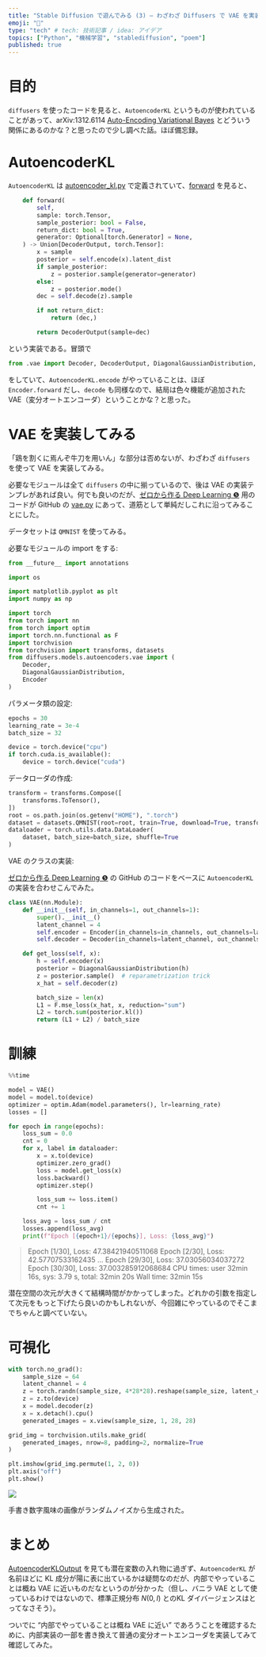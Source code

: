 ```yaml
---
title: "Stable Diffusion で遊んでみる (3) — わざわざ Diffusers で VAE を実装する"
emoji: "🎨"
type: "tech" # tech: 技術記事 / idea: アイデア
topics: ["Python", "機械学習", "stablediffusion", "poem"]
published: true
---
```


# 目的

`diffusers` を使ったコードを見ると、`AutoencoderKL` というものが使われていることがあって、arXiv:1312.6114 [Auto-Encoding Variational Bayes](https://arxiv.org/abs/1312.6114) とどういう関係にあるのかな？と思ったので少し調べた話。ほぼ備忘録。

# AutoencoderKL

`AutoencoderKL` は [autoencoder_kl.py](https://github.com/huggingface/diffusers/blob/v0.29.2/src/diffusers/models/autoencoders/autoencoder_kl.py#L35) で定義されていて、[forward](https://github.com/huggingface/diffusers/blob/v0.29.2/src/diffusers/models/autoencoders/autoencoder_kl.py#L435-L461) を見ると、

```python
    def forward(
        self,
        sample: torch.Tensor,
        sample_posterior: bool = False,
        return_dict: bool = True,
        generator: Optional[torch.Generator] = None,
    ) -> Union[DecoderOutput, torch.Tensor]:
        x = sample
        posterior = self.encode(x).latent_dist
        if sample_posterior:
            z = posterior.sample(generator=generator)
        else:
            z = posterior.mode()
        dec = self.decode(z).sample

        if not return_dict:
            return (dec,)

        return DecoderOutput(sample=dec)
```

という実装である。冒頭で

```python
from .vae import Decoder, DecoderOutput, DiagonalGaussianDistribution, Encoder
```

をしていて、`AutoencoderKL.encode` がやっていることは、ほぼ `Encoder.forward` だし、`decode` も同様なので、結局は色々機能が追加された VAE（変分オートエンコーダ）ということかな？と思った。

# VAE を実装してみる

「鶏を割くに焉んぞ牛刀を用いん」な部分は否めないが、わざわざ `diffusers` を使って VAE を実装してみる。

必要なモジュールは全て `diffusers` の中に揃っているので、後は VAE の実装テンプレがあれば良い。何でも良いのだが、[ゼロから作る Deep Learning ❺](https://www.oreilly.co.jp//books/9784814400591/) 用のコードが GitHub の [vae.py](https://github.com/oreilly-japan/deep-learning-from-scratch-5/blob/main/step07/vae.py) にあって、道筋として単純だしこれに沿ってみることにした。

データセットは `QMNIST` を使ってみる。

必要なモジュールの import をする:

```python
from __future__ import annotations

import os

import matplotlib.pyplot as plt
import numpy as np

import torch
from torch import nn
from torch import optim
import torch.nn.functional as F
import torchvision
from torchvision import transforms, datasets
from diffusers.models.autoencoders.vae import (
    Decoder,
    DiagonalGaussianDistribution,
    Encoder
)
```

パラメータ類の設定:

```python
epochs = 30
learning_rate = 3e-4
batch_size = 32

device = torch.device("cpu")
if torch.cuda.is_available():
    device = torch.device("cuda")
```

データローダの作成:

```python
transform = transforms.Compose([
    transforms.ToTensor(),
])
root = os.path.join(os.getenv("HOME"), ".torch")
dataset = datasets.QMNIST(root=root, train=True, download=True, transform=transform)
dataloader = torch.utils.data.DataLoader(
    dataset, batch_size=batch_size, shuffle=True
)
```

VAE のクラスの実装:

[ゼロから作る Deep Learning ❺](https://www.oreilly.co.jp//books/9784814400591/) の GitHub のコードをベースに `AutoencoderKL` の実装を合わせこんでみた。

```python
class VAE(nn.Module):
    def __init__(self, in_channels=1, out_channels=1):
        super().__init__()
        latent_channel = 4
        self.encoder = Encoder(in_channels=in_channels, out_channels=latent_channel)
        self.decoder = Decoder(in_channels=latent_channel, out_channels=out_channels)

    def get_loss(self, x):
        h = self.encoder(x)
        posterior = DiagonalGaussianDistribution(h)
        z = posterior.sample()  # reparametrization trick
        x_hat = self.decoder(z)

        batch_size = len(x)
        L1 = F.mse_loss(x_hat, x, reduction="sum")
        L2 = torch.sum(posterior.kl())
        return (L1 + L2) / batch_size
```

# 訓練

```python
%%time

model = VAE()
model = model.to(device)
optimizer = optim.Adam(model.parameters(), lr=learning_rate)
losses = []

for epoch in range(epochs):
    loss_sum = 0.0
    cnt = 0
    for x, label in dataloader:
        x = x.to(device)
        optimizer.zero_grad()
        loss = model.get_loss(x)
        loss.backward()
        optimizer.step()

        loss_sum += loss.item()
        cnt += 1

    loss_avg = loss_sum / cnt
    losses.append(loss_avg)
    print(f"Epoch [{epoch+1}/{epochs}], Loss: {loss_avg}")
```

> Epoch [1/30], Loss: 47.38421940511068
> Epoch [2/30], Loss: 42.57707533162435
> ...
> Epoch [29/30], Loss: 37.03056034037272
> Epoch [30/30], Loss: 37.003285912068684
> CPU times: user 32min 16s, sys: 3.79 s, total: 32min 20s
> Wall time: 32min 15s

潜在空間の次元が大きくて結構時間がかかってしまった。どれかの引数を指定して次元をもっと下げたら良いのかもしれないが、今回雑にやっているのでそこまでちゃんと調べていない。

# 可視化

```python
with torch.no_grad():
    sample_size = 64
    latent_channel = 4
    z = torch.randn(sample_size, 4*28*28).reshape(sample_size, latent_channel, 28, 28)
    z = z.to(device)
    x = model.decoder(z)
    x = x.detach().cpu()
    generated_images = x.view(sample_size, 1, 28, 28)

grid_img = torchvision.utils.make_grid(
    generated_images, nrow=8, padding=2, normalize=True
)

plt.imshow(grid_img.permute(1, 2, 0))
plt.axis("off")
plt.show()
```

![](/images/dwd-stable-diffusion03/001.png)

手書き数字風味の画像がランダムノイズから生成された。

# まとめ

[AutoencoderKLOutput](https://github.com/huggingface/diffusers/blob/v0.29.2/src/diffusers/models/modeling_outputs.py#L7C7-L17) を見ても潜在変数の入れ物に過ぎず、`AutoencoderKL` が名前ほどに KL 成分が陽に表に出ているかは疑問なのだが、内部でやっていることは概ね VAE に近いものだなというのが分かった（但し、バニラ VAE として使っているわけではないので、標準正規分布 $N(0, I)$ とのKL ダイバージェンスはとってなさそう）。

ついでに “内部でやっていることは概ね VAE に近い” であろうことを確認するために、内部実装の一部を書き換えて普通の変分オートエンコーダを実装してみて確認してみた。

